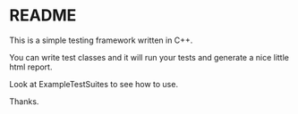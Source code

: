 # README

This is a simple testing framework written in C++.

You can write test classes and it will run your tests and generate a nice little html report.

Look at ExampleTestSuites to see how to use.

Thanks.

